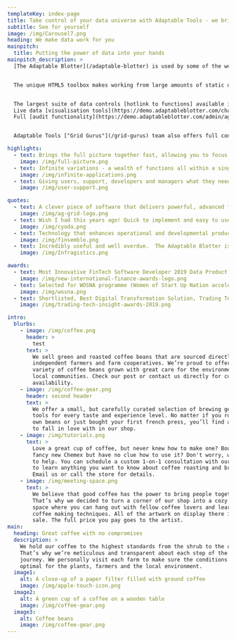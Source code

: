 ```yaml
---
templateKey: index-page
title: Take control of your data universe with Adaptable Tools - we bring your data to life
subtitle: See for yourself
image: /img/Carousel7.png
heading: We make data work for you
mainpitch:
  title: Putting the power of data into your hands
mainpitch_description: >
  [The Adaptable Blotter](/adaptable-blotter) is used by some of the world's largest financial services businesses to turbocharge data grids from the frontlines to the back office.


  The unique HTML5 toolbox makes working from large amounts of static or dynamic data straightforward, helping users work with the information that matters to them, to make the decisions that drive their business.


  The largest suite of data controls [hotlink to functions] available in the market
  Live data [visualisation tools](https://demo.adaptableblotter.com/charts/aggridcategorychartsdemo/) to help patterns emerge
  Full [audit functionality](https://demo.adaptableblotter.com/admin/aggridauditdemo/) to help meet regulatory requirements


  Adaptable Tools ["Grid Gurus"](/grid-gurus) team also offers full consultancy and development support to help integrate effective data management into new and existing systems.

highlights:
  - text: Brings the full picture together fast, allowing you to focus on getting more out of your data
    image: /img/full-picture.png
  - text: Infinite variations - a wealth of functions all within a single solution
    image: /img/infinite-applications.png
  - text: Giving users, support, developers and managers what they need time and again
    image: /img/user-support.png

quotes:
  - text: A clever piece of software that delivers powerful, advanced functionality to the end user.​
    image: /img/ag-grid-logo.png
  - text: Wish I had this years ago! Quick to implement and easy to use.
    image: /img/cyoda.png
  - text: Technology that enhances operational and developmental productivity through excellence in design and implementation.
    image: /img/finsemble.png
  - text: Incredibly useful and well overdue.  The Adaptable Blotter is likely to become standard on every trader’s desktop.
    image: /img/Infragistics.png

awards:
  - text: Most Innovative FinTech Software Developer 2019 Data Product of the Year, 2019 International Finance Awards
    image: /img/new-international-finance-awards-logo.png
  - text: Selected for WOSNA programme (Women of Start Up Nation accelerator) at Google, recognizing the most exciting female-led startups, August 2019
    image: /img/wosna.png
  - text: Shortlisted, Best Digital Transformation Solution, Trading Tech Insight Awards 2019 North America
    image: /img/trading-tech-insight-awards-2019.png

intro:
  blurbs:
    - image: /img/coffee.png
      header: >
        test
      text: >
        We sell green and roasted coffee beans that are sourced directly from
        independent farmers and farm cooperatives. We’re proud to offer a
        variety of coffee beans grown with great care for the environment and
        local communities. Check our post or contact us directly for current
        availability.
    - image: /img/coffee-gear.png
      header: second header
      text: >
        We offer a small, but carefully curated selection of brewing gear and
        tools for every taste and experience level. No matter if you roast your
        own beans or just bought your first french press, you’ll find a gadget
        to fall in love with in our shop.
    - image: /img/tutorials.png
      text: >
        Love a great cup of coffee, but never knew how to make one? Bought a
        fancy new Chemex but have no clue how to use it? Don't worry, we’re here
        to help. You can schedule a custom 1-on-1 consultation with our baristas
        to learn anything you want to know about coffee roasting and brewing.
        Email us or call the store for details.
    - image: /img/meeting-space.png
      text: >
        We believe that good coffee has the power to bring people together.
        That’s why we decided to turn a corner of our shop into a cozy meeting
        space where you can hang out with fellow coffee lovers and learn about
        coffee making techniques. All of the artwork on display there is for
        sale. The full price you pay goes to the artist.
main:
  heading: Great coffee with no compromises
  description: >
    We hold our coffee to the highest standards from the shrub to the cup.
    That’s why we’re meticulous and transparent about each step of the coffee’s
    journey. We personally visit each farm to make sure the conditions are
    optimal for the plants, farmers and the local environment.
  image1:
    alt: A close-up of a paper filter filled with ground coffee
    image: /img/apple-touch-icon.png
  image2:
    alt: A green cup of a coffee on a wooden table
    image: /img/coffee-gear.png
  image3:
    alt: Coffee beans
    image: /img/coffee-gear.png
---
```


